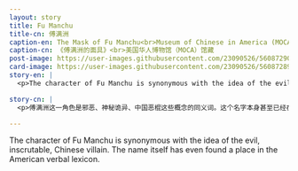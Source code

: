 ```yaml
---
layout: story
title: Fu Manchu
title-cn: 傅满洲
caption-en: The Mask of Fu Manchu<br>Museum of Chinese in America (MOCA) collection
caption-cn: 《傅满洲的面具》<br>美国华人博物馆（MOCA）馆藏
post-image: https://user-images.githubusercontent.com/23090526/56087290-d74df980-5e35-11e9-8639-870ed6ffcfd4.jpg
card-image: https://user-images.githubusercontent.com/23090526/56087289-d61ccc80-5e35-11e9-97a6-3c3589a09047.jpg
story-en: |
  <p>The character of Fu Manchu is synonymous with the idea of the evil, inscrutable, Chinese villain. The name itself has even found a place in the American verbal lexicon. The character was invented by British author Sax Rohmer in a series of novels that first saw publication in 1913. He was the manifestation of western fears of “oriental” invasion. Since his inception in 1913 Fu Manchu has appeared in all forms of media including radio, television, film, and comics. He has been portrayed by actors such as Christopher Lee and Nicholas Cage.</p>

story-cn: |
  <p>傅满洲这一角色是邪恶、神秘诡异、中国恶棍这些概念的同义词。这个名字本身甚至已经在美国的口头俚语中找到了一席之地。这个角色是由英国作家萨克斯洛默（Sax Rohmer）在其1913年首次出版的系列小说中创造的。他是西方世界对于“东方”入侵的恐惧的具体表现。自1913年傅满洲被创造以来，他以各种形式出现在各种媒体上，包括广播、电视、电影和漫画。傅满洲这个角色曾由克里斯托弗·李（Christopher Lee ）和尼古拉斯·凯奇（Nicholas Cage）等演员饰演。</p>

---
```


The character of Fu Manchu is synonymous with the idea of the evil, inscrutable, Chinese villain. The name itself has even found a place in the American verbal lexicon.

